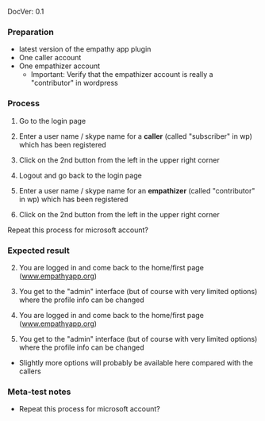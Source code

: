 DocVer: 0.1



### Preparation

* latest version of the empathy app plugin
* One caller account
* One empathizer account
  * Important: Verify that the empathizer account is really a "contributor" in wordpress


### Process

1. Go to the login page
2. Enter a user name / skype name for a **caller** (called "subscriber" in wp) which has been registered
3. Click on the 2nd button from the left in the upper right corner

4. Logout and go back to the login page
5. Enter a user name / skype name for an **empathizer** (called "contributor" in wp) which has been registered
6. Click on the 2nd button from the left in the upper right corner



Repeat this process for microsoft account?


### Expected result

2. You are logged in and come back to the home/first page (www.empathyapp.org)
3. You get to the "admin" interface (but of course with very limited options) where the profile info can be changed

5. You are logged in and come back to the home/first page (www.empathyapp.org)
6. You get to the "admin" interface (but of course with very limited options) where the profile info can be changed
  * Slightly more options will probably be available here compared with the callers


### Meta-test notes

* Repeat this process for microsoft account?
